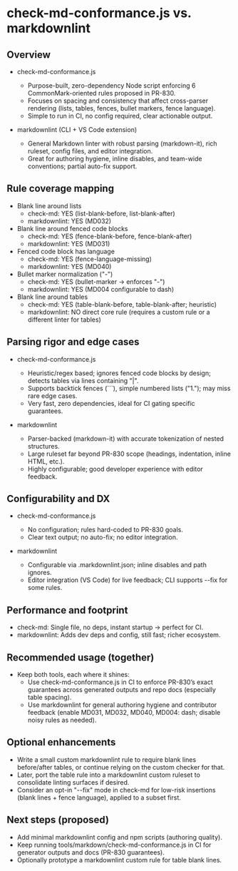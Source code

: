 # check-md-conformance.js vs. markdownlint

## Overview

- check-md-conformance.js
  - Purpose-built, zero-dependency Node script enforcing 6 CommonMark-oriented rules proposed in PR-830.
  - Focuses on spacing and consistency that affect cross-parser rendering (lists, tables, fences, bullet markers, fence language).
  - Simple to run in CI, no config required, clear actionable output.

- markdownlint (CLI + VS Code extension)
  - General Markdown linter with robust parsing (markdown-it), rich ruleset, config files, and editor integration.
  - Great for authoring hygiene, inline disables, and team-wide conventions; partial auto-fix support.

## Rule coverage mapping

- Blank line around lists
  - check-md: YES (list-blank-before, list-blank-after)
  - markdownlint: YES (MD032)
- Blank line around fenced code blocks
  - check-md: YES (fence-blank-before, fence-blank-after)
  - markdownlint: YES (MD031)
- Fenced code block has language
  - check-md: YES (fence-language-missing)
  - markdownlint: YES (MD040)
- Bullet marker normalization ("-")
  - check-md: YES (bullet-marker → enforces "-")
  - markdownlint: YES (MD004 configurable to dash)
- Blank line around tables
  - check-md: YES (table-blank-before, table-blank-after; heuristic)
  - markdownlint: NO direct core rule (requires a custom rule or a different linter for tables)

## Parsing rigor and edge cases

- check-md-conformance.js
  - Heuristic/regex based; ignores fenced code blocks by design; detects tables via lines containing "|".
  - Supports backtick fences (```), simple numbered lists ("1."); may miss rare edge cases.
  - Very fast, zero dependencies, ideal for CI gating specific guarantees.

- markdownlint
  - Parser-backed (markdown-it) with accurate tokenization of nested structures.
  - Large ruleset far beyond PR-830 scope (headings, indentation, inline HTML, etc.).
  - Highly configurable; good developer experience with editor feedback.

## Configurability and DX

- check-md-conformance.js
  - No configuration; rules hard-coded to PR-830 goals.
  - Clear text output; no auto-fix; no editor integration.

- markdownlint
  - Configurable via .markdownlint.json; inline disables and path ignores.
  - Editor integration (VS Code) for live feedback; CLI supports --fix for some rules.

## Performance and footprint

- check-md: Single file, no deps, instant startup → perfect for CI.
- markdownlint: Adds dev deps and config, still fast; richer ecosystem.

## Recommended usage (together)

- Keep both tools, each where it shines:
  - Use check-md-conformance.js in CI to enforce PR-830’s exact guarantees across generated outputs and repo docs (especially table spacing).
  - Use markdownlint for general authoring hygiene and contributor feedback (enable MD031, MD032, MD040, MD004: dash; disable noisy rules as needed).

## Optional enhancements

- Write a small custom markdownlint rule to require blank lines before/after tables, or continue relying on the custom checker for that.
- Later, port the table rule into a markdownlint custom ruleset to consolidate linting surfaces if desired.
- Consider an opt-in "--fix" mode in check-md for low-risk insertions (blank lines + fence language), applied to a subset first.

## Next steps (proposed)

- Add minimal markdownlint config and npm scripts (authoring quality).
- Keep running tools/markdown/check-md-conformance.js in CI for generator outputs and docs (PR-830 guarantees).
- Optionally prototype a markdownlint custom rule for table blank lines.
